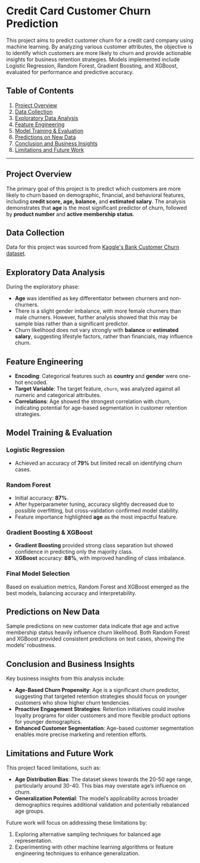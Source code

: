 # Credit Card Customer Churn Prediction

This project aims to predict customer churn for a credit card company using machine learning. By analyzing various customer attributes, the objective is to identify which customers are more likely to churn and provide actionable insights for business retention strategies. Models implemented include Logistic Regression, Random Forest, Gradient Boosting, and XGBoost, evaluated for performance and predictive accuracy.

## Table of Contents
1. [Project Overview](#project-overview)
2. [Data Collection](#data-collection)
3. [Exploratory Data Analysis](#exploratory-data-analysis)
4. [Feature Engineering](#feature-engineering)
5. [Model Training & Evaluation](#model-training--evaluation)
6. [Predictions on New Data](#predictions-on-new-data)
7. [Conclusion and Business Insights](#conclusion-and-business-insights)
8. [Limitations and Future Work](#limitations-and-future-work)

---

## Project Overview
The primary goal of this project is to predict which customers are more likely to churn based on demographic, financial, and behavioral features, including **credit score, age, balance,** and **estimated salary**. The analysis demonstrates that **age** is the most significant predictor of churn, followed by **product number** and **active membership status**.

## Data Collection
Data for this project was sourced from [Kaggle's Bank Customer Churn dataset](https://www.kaggle.com/datasets/gauravtopre/bank-customer-churn-dataset/data).

## Exploratory Data Analysis
During the exploratory phase:
- **Age** was identified as key differentiator between churners and non-churners.
- There is a slight gender imbalance, with more female churners than male churners. However, further analysis showed that this may be sample bias rather than a significant predictor.
- Churn likelihood does not vary strongly with **balance** or **estimated salary**, suggesting lifestyle factors, rather than financials, may influence churn.

## Feature Engineering
- **Encoding**: Categorical features such as **country** and **gender** were one-hot encoded.
- **Target Variable**: The target feature, `churn`, was analyzed against all numeric and categorical attributes.
- **Correlations**: Age showed the strongest correlation with churn, indicating potential for age-based segmentation in customer retention strategies.

## Model Training & Evaluation
### Logistic Regression
- Achieved an accuracy of **79%** but limited recall on identifying churn cases.

### Random Forest
- Initial accuracy: **87%**.
- After hyperparameter tuning, accuracy slightly decreased due to possible overfitting, but cross-validation confirmed model stability.
- Feature importance highlighted **age** as the most impactful feature.

### Gradient Boosting & XGBoost
- **Gradient Boosting** provided strong class separation but showed confidence in predicting only the majority class.
- **XGBoost** accuracy: **88%**, with improved handling of class imbalance.

### Final Model Selection
Based on evaluation metrics, Random Forest and XGBoost emerged as the best models, balancing accuracy and interpretability.

## Predictions on New Data
Sample predictions on new customer data indicate that age and active membership status heavily influence churn likelihood. Both Random Forest and XGBoost provided consistent predictions on test cases, showing the models’ robustness.

## Conclusion and Business Insights
Key business insights from this analysis include:
- **Age-Based Churn Propensity**: Age is a significant churn predictor, suggesting that targeted retention strategies should focus on younger customers who show higher churn tendencies.
- **Proactive Engagement Strategies**: Retention initiatives could involve loyalty programs for older customers and more flexible product options for younger demographics.
- **Enhanced Customer Segmentation**: Age-based customer segmentation enables more precise marketing and retention efforts.

## Limitations and Future Work
This project faced limitations, such as:
- **Age Distribution Bias**: The dataset skews towards the 20-50 age range, particularly around 30-40. This bias may overstate age’s influence on churn.
- **Generalization Potential**: The model’s applicability across broader demographics requires additional validation and potentially rebalanced age groups.

Future work will focus on addressing these limitations by:
1. Exploring alternative sampling techniques for balanced age representation.
2. Experimenting with other machine learning algorithms or feature engineering techniques to enhance generalization.

